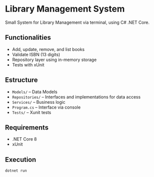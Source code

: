 # Library Management System

Small System for Library Management via terminal, using C# .NET Core.

## Functionalities

- Add, update, remove, and list books
- Validate ISBN (13 digits)
- Repository layer using in-memory storage
- Tests with xUnit

## Estructure

- `Models/` – Data Models
- `Repositories/` – Interfaces and implementations for data access
- `Services/` – Business logic
- `Program.cs` – Interface via console
- `Tests/` – Xunit tests

## Requirements

- .NET Core 8
- xUnit 

## Execution

```bash
dotnet run

